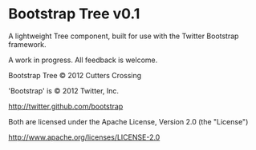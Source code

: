 Bootstrap Tree v0.1
==============

A lightweight Tree component, built for use with the Twitter Bootstrap framework.

A work in progress. All feedback is welcome.

Bootstrap Tree &copy; 2012 Cutters Crossing

'Bootstrap' is &copy; 2012 Twitter, Inc.

http://twitter.github.com/bootstrap

Both are licensed under the Apache License, Version 2.0 (the "License")

http://www.apache.org/licenses/LICENSE-2.0